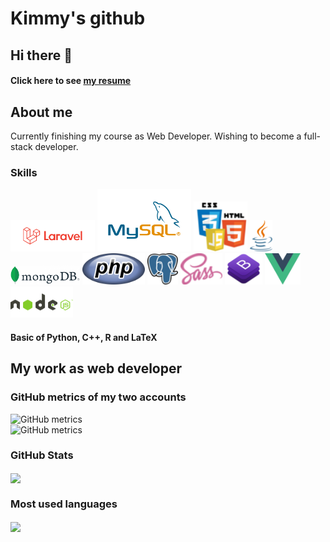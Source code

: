 # Kimmy's github
## Hi there 👋
#### Click here to see <a href="https://resume.github.io/?oasiao">my resume</a>

## About me
Currently finishing my course as Web Developer. Wishing to become a full-stack developer.

### Skills
<div>
  <img src="https://github.com/oasiao/oasiao/blob/main/images/logo_laravel.png" height="50"/>
  <img src="https://github.com/oasiao/oasiao/blob/main/images/MySQL-Logo.wine.png" height="100"/>
  <img src="https://github.com/oasiao/oasiao/blob/main/images/html-js-css.png" height="80"/>
  <img src="https://github.com/oasiao/oasiao/blob/main/images/java.png" height="50"/>
  <img src="https://github.com/oasiao/oasiao/blob/main/images/mongodb.png" height="30"/>
  <img src="https://github.com/oasiao/oasiao/blob/main/images/php.png" height="50"/>
  <img src="https://github.com/oasiao/oasiao/blob/main/images/psql.png" height="50"/>
  <img src="https://github.com/oasiao/oasiao/blob/main/images/sass.png" height="50"/>
  <img src="https://github.com/oasiao/oasiao/blob/main/images/bootstrap.png" height="50"/>
  <img src="https://github.com/oasiao/oasiao/blob/main/images/vue.png" height="50"/>
  <img src="https://github.com/oasiao/oasiao/blob/main/images/node-js.png" height="50"/>
 </div>

#### Basic of Python, C++, R and LaTeX

## My work as web developer
### GitHub metrics of my two accounts
![GitHub metrics](https://metrics.lecoq.io/onikakimasiao)<br>
![GitHub metrics](https://metrics.lecoq.io/oasiao)<br>

### GitHub Stats
<div>
<img align="center" src="https://github-readme-stats.vercel.app/api?username=oasiao&show_icons=true&theme=dracula&hide_title=true&show_icons=true&count_private=true" height="150"/>
</div>

### Most used languages
<img align="center" src="https://api.mygitstats.com/svg/74007996" height="150"/>
